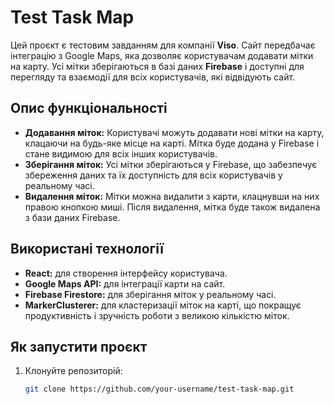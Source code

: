 # Test Task Map

Цей проєкт є тестовим завданням для компанії **Viso**. Сайт передбачає інтеграцію з Google Maps, яка дозволяє користувачам додавати мітки на карту. Усі мітки зберігаються в базі даних **Firebase** і доступні для перегляду та взаємодії для всіх користувачів, які відвідують сайт.

## Опис функціональності

- **Додавання міток:** Користувачі можуть додавати нові мітки на карту, клацаючи на будь-яке місце на карті. Мітка буде додана у Firebase і стане видимою для всіх інших користувачів.
- **Зберігання міток:** Усі мітки зберігаються у Firebase, що забезпечує збереження даних та їх доступність для всіх користувачів у реальному часі.
- **Видалення міток:** Мітки можна видалити з карти, клацнувши на них правою кнопкою миші. Після видалення, мітка буде також видалена з бази даних Firebase.

## Використані технології

- **React:** для створення інтерфейсу користувача.
- **Google Maps API:** для інтеграції карти на сайт.
- **Firebase Firestore:** для зберігання міток у реальному часі.
- **MarkerClusterer:** для кластеризації міток на карті, що покращує продуктивність і зручність роботи з великою кількістю міток.

## Як запустити проєкт

1. Клонуйте репозиторій:
   ```bash
   git clone https://github.com/your-username/test-task-map.git
